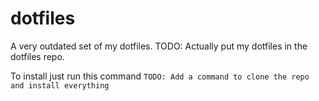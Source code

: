 # dotfiles
A very outdated set of my dotfiles.
TODO: Actually put my dotfiles in the dotfiles repo.

To install just run this command
``` TODO: Add a command to clone the repo and install everything ```
